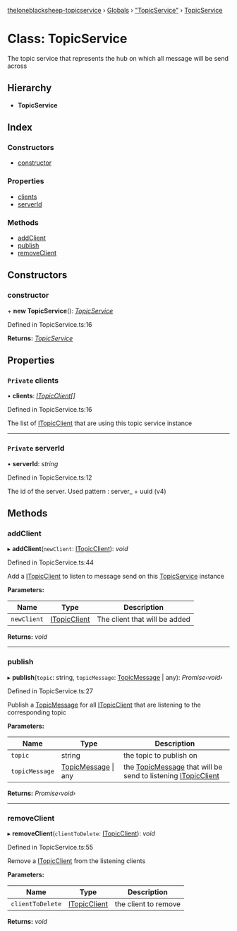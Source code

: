 [theloneblacksheep-topicservice](../README.md) › [Globals](../globals.md) › ["TopicService"](../modules/_topicservice_.md) › [TopicService](_topicservice_.topicservice.md)

# Class: TopicService

The topic service that represents the hub on which all message will be send across

## Hierarchy

* **TopicService**

## Index

### Constructors

* [constructor](_topicservice_.topicservice.md#constructor)

### Properties

* [clients](_topicservice_.topicservice.md#private-clients)
* [serverId](_topicservice_.topicservice.md#private-serverid)

### Methods

* [addClient](_topicservice_.topicservice.md#addclient)
* [publish](_topicservice_.topicservice.md#publish)
* [removeClient](_topicservice_.topicservice.md#removeclient)

## Constructors

###  constructor

\+ **new TopicService**(): *[TopicService](_topicservice_.topicservice.md)*

Defined in TopicService.ts:16

**Returns:** *[TopicService](_topicservice_.topicservice.md)*

## Properties

### `Private` clients

• **clients**: *[ITopicClient](../interfaces/_interfaces_itopicclient_.itopicclient.md)[]*

Defined in TopicService.ts:16

The list of [ITopicClient](../interfaces/_interfaces_itopicclient_.itopicclient.md) that are using this topic service instance

___

### `Private` serverId

• **serverId**: *string*

Defined in TopicService.ts:12

The id of the server. Used pattern : server_ + uuid (v4)

## Methods

###  addClient

▸ **addClient**(`newClient`: [ITopicClient](../interfaces/_interfaces_itopicclient_.itopicclient.md)): *void*

Defined in TopicService.ts:44

Add a [ITopicClient](../interfaces/_interfaces_itopicclient_.itopicclient.md) to listen to message send on this [TopicService](_topicservice_.topicservice.md) instance

**Parameters:**

Name | Type | Description |
------ | ------ | ------ |
`newClient` | [ITopicClient](../interfaces/_interfaces_itopicclient_.itopicclient.md) | The client that will be added  |

**Returns:** *void*

___

###  publish

▸ **publish**(`topic`: string, `topicMessage`: [TopicMessage](_datas_topicmessage_.topicmessage.md) | any): *Promise‹void›*

Defined in TopicService.ts:27

Publish a [TopicMessage](_datas_topicmessage_.topicmessage.md) for all [ITopicClient](../interfaces/_interfaces_itopicclient_.itopicclient.md) that are listening to the corresponding topic

**Parameters:**

Name | Type | Description |
------ | ------ | ------ |
`topic` | string | the topic to publish on |
`topicMessage` | [TopicMessage](_datas_topicmessage_.topicmessage.md) &#124; any | the [TopicMessage](_datas_topicmessage_.topicmessage.md) that will be send to listening [ITopicClient](../interfaces/_interfaces_itopicclient_.itopicclient.md)  |

**Returns:** *Promise‹void›*

___

###  removeClient

▸ **removeClient**(`clientToDelete`: [ITopicClient](../interfaces/_interfaces_itopicclient_.itopicclient.md)): *void*

Defined in TopicService.ts:55

Remove a [ITopicClient](../interfaces/_interfaces_itopicclient_.itopicclient.md) from the listening clients

**Parameters:**

Name | Type | Description |
------ | ------ | ------ |
`clientToDelete` | [ITopicClient](../interfaces/_interfaces_itopicclient_.itopicclient.md) | the client to remove  |

**Returns:** *void*
